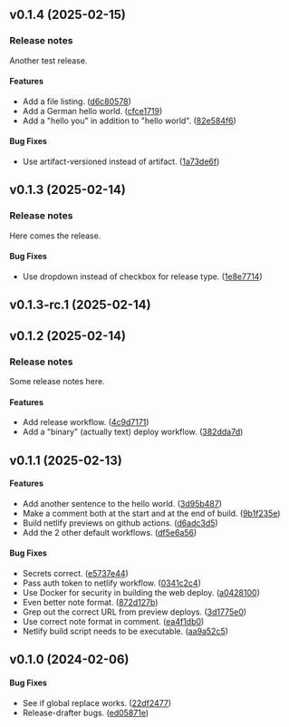 <a name="v0.1.4"></a>

## v0.1.4 (2025-02-15)

### Release notes

Another test release.

#### Features

- Add a file listing. ([d6c80578](https://github.com/TokTok/experimental/commit/d6c80578bc5b28c70ef21f6eb7c7ce02a35d542b))
- Add a German hello world. ([cfce1719](https://github.com/TokTok/experimental/commit/cfce1719649d5c7fa9372ad54f31e008e1f8863f))
- Add a "hello you" in addition to "hello world". ([82e584f6](https://github.com/TokTok/experimental/commit/82e584f63ec47a3c74c7ce660d65bb64a9db8ae6))

#### Bug Fixes

- Use artifact-versioned instead of artifact. ([1a73de6f](https://github.com/TokTok/experimental/commit/1a73de6fbc68f3eafc9596377846fb68a5dc432d))

<a name="v0.1.3"></a>

## v0.1.3 (2025-02-14)

### Release notes

Here comes the release.

#### Bug Fixes

- Use dropdown instead of checkbox for release type. ([1e8e7714](https://github.com/TokTok/experimental/commit/1e8e7714394fe492776f00ff876fdd8f9b9c2d98))

<a name="v0.1.3-rc.1"></a>

## v0.1.3-rc.1 (2025-02-14)

<a name="v0.1.2"></a>

## v0.1.2 (2025-02-14)

### Release notes

Some release notes here.

#### Features

- Add release workflow. ([4c9d7171](https://github.com/TokTok/experimental/commit/4c9d71719ebe21b93a37e836427cdeb6814c8f11))
- Add a "binary" (actually text) deploy workflow. ([382dda7d](https://github.com/TokTok/experimental/commit/382dda7d928cb8feb8100eb11eaa71258a3a7358))

<a name="v0.1.1"></a>

## v0.1.1 (2025-02-13)

#### Features

- Add another sentence to the hello world. ([3d95b487](https://github.com/TokTok/experimental/commit/3d95b487d32b556c709c2e7e37987ae1cb3410e6))
- Make a comment both at the start and at the end of build. ([9b1f235e](https://github.com/TokTok/experimental/commit/9b1f235ec8510a58a28c4e1cf94400d394f3906e))
- Build netlify previews on github actions. ([d6adc3d5](https://github.com/TokTok/experimental/commit/d6adc3d5abedbef41c1e4bed248d6ef7810daf8a))
- Add the 2 other default workflows. ([df5e6a56](https://github.com/TokTok/experimental/commit/df5e6a5693c93bddd76c404916f5e0bac362aee4))

#### Bug Fixes

- Secrets correct. ([e5737e44](https://github.com/TokTok/experimental/commit/e5737e44bd1a9e56cb719ec3a38ff4f319a0574e))
- Pass auth token to netlify workflow. ([0341c2c4](https://github.com/TokTok/experimental/commit/0341c2c4f256f00d60fdcdc27efe16374d8f3ba2))
- Use Docker for security in building the web deploy. ([a0428100](https://github.com/TokTok/experimental/commit/a0428100d8890f23f3cb3435bb5cb989f56d35a3))
- Even better note format. ([872d127b](https://github.com/TokTok/experimental/commit/872d127b125a404976e8c5c7d04473ea53f3f32e))
- Grep out the correct URL from preview deploys. ([3d1775e0](https://github.com/TokTok/experimental/commit/3d1775e03e1e3b4a7867bdd0b96bdbd48c827256))
- Use correct note format in comment. ([ea4f1db0](https://github.com/TokTok/experimental/commit/ea4f1db074f75a8f54182bf3ee9097d65f5f268e))
- Netlify build script needs to be executable. ([aa9a52c5](https://github.com/TokTok/experimental/commit/aa9a52c527be9db84cf50d727e851eae739e1562))

<a name="v0.1.0"></a>

## v0.1.0 (2024-02-06)

#### Bug Fixes

- See if global replace works. ([22df2477](https://github.com/TokTok/experimental/commit/22df2477e27350c89660056a75e4289531df9390))
- Release-drafter bugs. ([ed05871e](https://github.com/TokTok/experimental/commit/ed05871e5639a17048f76ad2dfd27a4eded57317))
